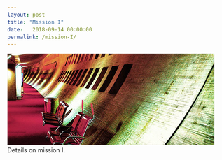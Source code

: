 ```yaml
---
layout: post
title: "Mission I"
date:   2018-09-14 00:00:00
permalink: /mission-I/
---
```

<span class="image featured"><img src="/images/pic02.jpg"></span>
Details on mission I.
